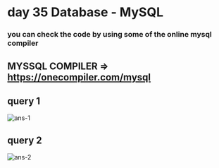 # day 35 Database - MySQL

### you can check the code by using some of the online mysql compiler

## MYSSQL COMPILER => <a href="https://onecompiler.com/mysql" target="_blank">https://onecompiler.com/mysql</a>

## query 1
<img src="./img/img1.png" alt="ans-1">


## query 2
<img src="./img/img2.png" alt="ans-2">

